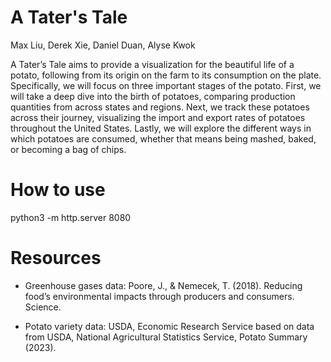 # A Tater's Tale
Max Liu, Derek Xie, Daniel Duan, Alyse Kwok

A Tater’s Tale aims to provide a visualization for the beautiful life of a potato, following from its origin on the farm to its consumption on the plate. Specifically, we will focus on three important stages of the potato. First, we will take a deep dive into the birth of potatoes, comparing production quantities from across states and regions. Next, we track these potatoes across their journey, visualizing the import and export rates of potatoes throughout the United States. Lastly, we will explore the different ways in which potatoes are consumed, whether that means being mashed, baked, or becoming a bag of chips.

# How to use
python3 -m http.server 8080

# Resources
- Greenhouse gases data: Poore, J., & Nemecek, T. (2018). Reducing food’s environmental impacts through producers and consumers. Science.

- Potato variety data: USDA, Economic Research Service based on data from USDA, National Agricultural Statistics Service, Potato Summary (2023).
